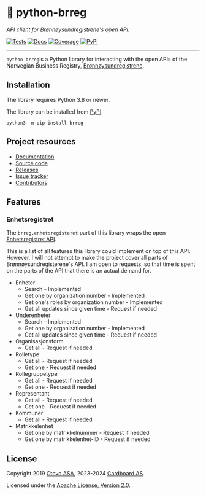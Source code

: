 # &#x1F4C7; python-brreg

_API client for Brønnøysundregistrene's open API._

[![Tests](https://img.shields.io/github/actions/workflow/status/crdbrd/python-brreg/tests.yml?branch=main)](https://github.com/crdbrd/python-brreg/actions/workflows/tests.yml)
[![Docs](https://img.shields.io/readthedocs/brreg)](https://brreg.readthedocs.io/en/latest/)
[![Coverage](https://img.shields.io/codecov/c/gh/crdbrd/python-brreg)](https://codecov.io/gh/crdbrd/python-brreg)
[![PyPI](https://img.shields.io/pypi/v/brreg)](https://pypi.org/project/brreg/)

---

`python-brreg`is a Python library for interacting with the open APIs of the
Norwegian Business Registry, [Brønnøysundregistrene](https://www.brreg.no/).

## Installation

The library requires Python 3.8 or newer.

The library can be installed from [PyPI](https://pypi.org/project/brreg/):

```
python3 -m pip install brreg
```

## Project resources

- [Documentation](https://brreg.readthedocs.io/)
- [Source code](https://github.com/crdbrd/python-brreg)
- [Releases](https://github.com/crdbrd/python-brreg/releases)
- [Issue tracker](https://github.com/crdbrd/python-brreg/issues)
- [Contributors](https://github.com/crdbrd/python-brreg/graphs/contributors)

## Features

### Enhetsregistret

The `brreg.enhetsregisteret` part of this library wraps the open
[Enhetsregistret API](https://data.brreg.no/enhetsregisteret/api/docs/index.html).

This is a list of all features this library could implement on top of this API.
However, I will not attempt to make the project cover all parts of
Brønnøysundregisterene's API. I am open to requests, so that time is spent on
the parts of the API that there is an actual demand for.

- Enheter
  - Search - Implemented
  - Get one by organization number - Implemented
  - Get one's roles by organization number - Implemented
  - Get all updates since given time - Request if needed
- Underenheter
  - Search - Implemented
  - Get one by organization number - Implemented
  - Get all updates since given time - Request if needed
- Organisasjonsform
  - Get all - Request if needed
- Rolletype
  - Get all - Request if needed
  - Get one - Request if needed
- Rollegruppetype
  - Get all - Request if needed
  - Get one - Request if needed
- Representant
  - Get all - Request if needed
  - Get one - Request if needed
- Kommuner
  - Get all - Request if needed
- Matrikkelenhet
  - Get one by matrikkelnummer - Request if needed
  - Get one by matrikkelenhet-ID - Request if needed

## License

Copyright
2019 [Otovo ASA](https://www.otovo.com/),
2023-2024 [Cardboard AS](https://cardboard.inc/).

Licensed under the
[Apache License, Version 2.0](https://www.apache.org/licenses/LICENSE-2.0).
